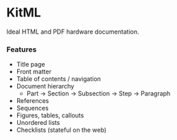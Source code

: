 # KitML

Ideal HTML and PDF hardware documentation.

### Features

- Title page
- Front matter
- Table of contents / navigation
- Document hierarchy
  - Part -> Section -> Subsection -> Step -> Paragraph
- References
- Sequences
- Figures, tables, callouts
- Unordered lists
- Checklists (stateful on the web)

